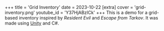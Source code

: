 +++
title = 'Grid Inventory'
date = 2023-10-22
[extra]
cover = 'grid-inventory.png'
youtube_id = 'Y37HjABzICk'
+++
This is a demo for a grid-based inventory inspired by *Resident Evil* and *Escape from Tarkov*. It was made using [Unity](https://unity.com/) and C#.

